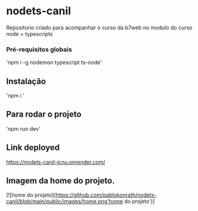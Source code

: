 # nodets-canil

Repositorio criado para acompanhar o curso da b7web no modulo do curso node + typescripts

### Pré-requisitos globais

'npm i -g nodemon typescript ts-node'

## Instalação

'npm i '

## Para rodar o projeto

'npm run dev'

## Link deployed

https://nodets-canil-jcnu.onrender.com/

## Imagem da home do projeto.

[![home do projeto](https://github.com/pablokonrath/nodets-canil/blob/main/public/images/home.png'home do projeto')]
